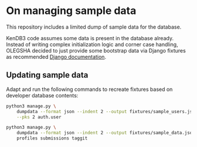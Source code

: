 # On managing sample data

This repository includes a limited dump of sample data for the database.

KenDB3 code assumes some data is present in the database already. Instead of writing complex initialization logic and corner case handling, OLEGSHA decided to just provide some bootstrap data via Django fixtures as recommended [Django documentation](https://docs.djangoproject.com/en/5.0/howto/initial-data/#provide-data-with-fixtures).

## Updating sample data

Adapt and run the following commands to recreate fixtures based on developer database contents:

```sh
python3 manage.py \
    dumpdata --format json --indent 2 --output fixtures/sample_users.json \
    --pks 2 auth.user

python3 manage.py \
    dumpdata --format json --indent 2 --output fixtures/sample_data.json \
    profiles submissions taggit
```
